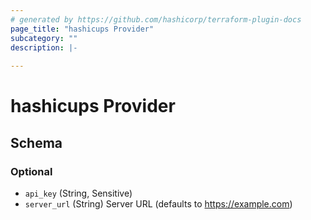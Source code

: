 ```yaml
---
# generated by https://github.com/hashicorp/terraform-plugin-docs
page_title: "hashicups Provider"
subcategory: ""
description: |-
  
---
```


# hashicups Provider





<!-- schema generated by tfplugindocs -->
## Schema

### Optional

- `api_key` (String, Sensitive)
- `server_url` (String) Server URL (defaults to https://example.com)
